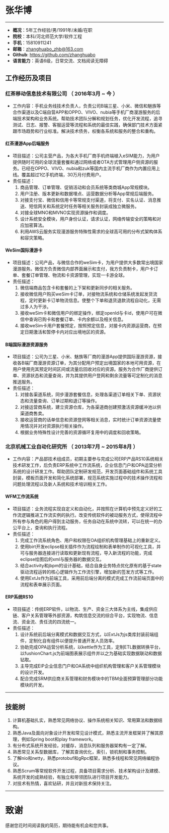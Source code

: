 # 张华博
---
 - **概况**：5年工作经验/男/1991年/未婚/在职
 - **院校**：本科/河北师范大学/软件工程 
 - **手机**：15810911241
 - **邮箱**：zhanghuabo_zhb@163.com 
 - **Github**: https://github.com/zhanghuabo
 - **语言能力**：英语6级，日常交流、文档阅读无障碍 

## 工作经历及项目

### 红茶移动信息技术有限公司 （ 2016年3月 ~ 今 ）

- 工作内容：手机业务线技术负责人，负责公司B端三星、小米、微信和魅族等合作渠道以及C端自营APP和OPPO、VIVO、nubia等手机厂商漫游服务的后端技术架构和业务系统。帮助技术团队分解和规划任务，优化开发流程，追寻测试、日志、报警、客服运营等流程和系统的最佳实践，确保部门技术方面紧跟市场趋势和行业标准。解决技术债务，权衡各系统和服务的整合和重构。

#### 红茶漫游App后端服务 
- 项目描述：公司主营产品，为各大手机厂商手机终端植入eSIM能力，为用户提供随时可用的全球流量套餐和通过网络或者OTA方式管理用户侧资源的服务。已经在OPPO、VIVO、nubia和zuk等国内主流手机厂商作为内置应用上线。覆盖超过1亿手机终端，30万月付费用户。
- 责任描述：
    1. 商品管理、订单管理、促销活动和会员系统等类商城App常规模块。
    2. 用户注册、版本更新和数据埋点、运营数据分析等App常规后端服务。
    3. 对接支付宝、微信和信用卡等常规支付渠道，将支付、实名认证、消息推送、短信网关和系统定时任务等相关服务封装成独立微服务。
    4. 对接全球MNO和MVNO实现资源操作和调度。
    5. 设计系统安全模块，用户身份认证，请求认证，网络传输安全的策略和对应加密算法。
    6. 利用AWS云服务实现漫游服务特殊性需求的全球高可用的分布式架构体系和容灾策略。

#### WeSim国际漫游卡
- 项目描述：公司产品，与微信合作的weSim卡，为用户提供大多数常出境国家漫游服务。微信方负责微信内部界面展示和支付，我方负责制卡，用户卡订单、套餐订单管理、物流和卡资源管理，实现一卡游全球。
- 责任描述：
    1. 微信端商品包含卡和套餐的上下架和更新同步的相关服务。
    2. 接收微信用户购买weSim卡订单，对接物流系统和仓储系统发起发货流程，定时更新卡订单物流信息。使整个下单和退货退款流程自动化，无需过多人为干涉。
    3. 接收weSim卡和微信用户的绑定操作，绑定openId与卡id，使用户可在微信中查询已购卡和套餐订单、卡内余额以及相关信息。
    4. 接收weSim卡用户套餐预定，按照预定信息，对接卡内资源运营商，在预定日期激活和暂停卡内对应出境地区的资源。

#### B端国际漫游资源服务
- 项目描述：公司为三星、小米、魅族等厂商的漫游App提供国际漫游资源，接收各B端厂商漫游资源订单，为其分配用户预定出境国家的本地可用资源，在用户使用完其预定时间区间或流量后回收对应的资源。服务为合作厂商提供订单、资源状态和流量查询，并为其提供用户登网和剩余流量等可定制化的消息推送服务。
- 责任描述：
    1. 对接各渠道系统，同步漫游套餐信息，处理各渠道订单相关下单、资源状态和流量查询、订单过期和退订等操作。
    2. 对接运营商系统，建立资源仓库，为各渠道商创建预激活资源缓冲池以供渠道商售卖。
    3. 接收运营商的话单信息和资源登网等相关消息，实时统计订单资源流量使用情况并对对资源执行相关操作。
    4. 根据业务特殊性设计完善的资源循环复用中的调度和回收策略。

 
### 北京机械工业自动化研究所 （ 2013年7月 ~ 2015年8月 ）
- 工作内容：产品部技术组成员，初期主要参与完成公司ERP产品RS10系统相关技术研发工作，后负责ERP系统中工作流系统，企业信息门户和OPA运营分析系统的设计研发工作。帮助团队定制研发规范，开发页面基础组件和系统工具封装，模板页面开发和简化系统部署，规范系统实施过程中的技术操作流程和问题处理流程以及新人系统和技术培训相关工作。

#### WFM工作流系统
- 项目描述：业务流程实现自定义和自动化，并按照在计算机中预先定义好的工作流逻辑推进工作流实例的执行。改变传统软件的被动服务方式，使得流程中所有参与角色的用户得到主动服务，任务自动在系统中流转，可以在统一的办公平台上，查询和执行流程。
- 责任描述：
    1. 完成工作流系统角色、用户和权限在OA组织机构管理基础上的重新定义。
    2. 使用birt开发eclipse相关插件作为流程绘制和表单制作的可视化工具，并可与服务器连接进行读取和更新现有流程，导入新流程的功能，完成eclipse绘图后的xml与服务器的数据交互。
    3. 结合activity和jbpm的设计基础，结合自身业务特点优化原有的基于state驱动流程运转的核心逻辑作为工作流引擎，增加新的签发方式等工作。
    4. 使用ExtJs作为前端工具，采用前后端分离的模式完成工作流前端页面中的流程和表单展示页面。

#### ERP系统RS10 
- 项目描述：传统ERP软件，以物流、生产、资金三大体系为主线，集成供应链、客户关系管理等外部资源，构筑信息交流的综合平台，实现物流、信息流、资金流、责任流的四流统一。
- 责任描述：
	1. 设计系统前后端分离模式和数据交互方式，以ExtJs为js类库封装前端组件，定制化自有组件以便提升普通开发人员效率。
	2. 协助完成OPA运营分析系统，以kettle作为工具，定制ETL数据转换平台，以fushionChart.js为前端图表展示组件并以之为基础实现数据联动和数据钻取。
	3. 主导完成EIP企业信息门户和OA系统中组织机构管理和客户关系管理模块的设计开发。
	4. 配合完成SRM供应商关系管理和财务模块中的TBM全面预算管理部分功能模块的开发。
---

## 技能树
1. 计算机基础扎实，熟悉常见网络协议、操作系统相关知识、常用算法和数据结构。
1. 熟悉Java及面向对象设计开发和常见设计模式，熟悉主流开发框架并了解其原理，例如Spring boot和play framework。
2. 有分布式系统开发经验，对缓存，消息队列和服务器架构有一定了解。
3. 熟悉常见关系型数据库，了解其查询优化，索引，锁机制和事务控制。
4. 了解nio和netty，熟悉protobuf和gRpc框架，熟悉多线程和常见网络编程协议。
6. 熟悉Scrum等常规软件开发过程，具备项目需求分析、技术架构设计及建模、系统开发的成熟经验，有独立和带领团队进行项目开发能力。
7. 对技术有热情，喜欢钻研，并且对新技术保持关注。

---

# 致谢
感谢您花时间阅读我的简历，期待能有机会和您共事。
